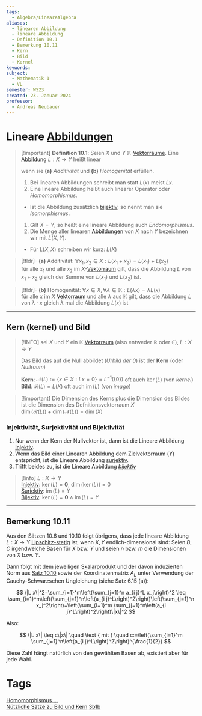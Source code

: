```yaml
---
tags:
  - Algebra/LineareAlgebra
aliases:
  - linearen Abbildung
  - lineare Abbildung
  - Definition 10.1
  - Bemerkung 10.11
  - Kern
  - Bild
  - Kernel
keywords: 
subject:
  - Mathematik 1
  - VL
semester: WS23
created: 23. Januar 2024
professor:
  - Andreas Neubauer
---
```

 

# Lineare [Abbildungen](Algebra/Abbild.md)

> [!important] **Definition 10.1**: Seien $X$ und $Y$ $\mathbb{K}$-[Vektorräume](Algebra/Vektorraum.md). Eine [Abbildung](Algebra/Abbild.md) $L: X \rightarrow Y$ heißt linear
> 
> wenn sie **(a)** *Additivität* und **(b)** *Homogenität* erfüllen.
> 
> 1. Bei linearen Abbildungen schreibt man statt $L(x)$ meist $L x$.
> 2. Eine lineare Abbildung heißt auch linearer Operator oder *Homomorphismus*.
> 	- Ist die Abbildung zusätzlich [bijektiv](Algebra/Abbild.md), so nennt man sie *Isomorphismus*.
> 1. Gilt $X=Y$, so heißt eine lineare Abbildung auch *Endomorphismus*.
> 2. Die Menge aller linearen [Abbildungen](Algebra/Abbild.md) von $X$ nach $Y$ bezeichnen wir mit $L(X, Y)$.
> 	- Für $L(X, X)$ schreiben wir kurz: $L(X)$

> [!tldr]- **(a)** Additivität: $\forall x_1, x_2 \in X: L\left(x_1+x_2\right)=L\left(x_1\right)+L\left(x_2\right)$  
> für alle $x_{1}$ und alle $x_{2}$ im $X$-[Vektorraum](Algebra/Vektorraum.md) gilt, dass die Abbildung $L$ von $x_{1}+x_{2}$ gleich der Summe von $L(x_{1})$ und $L(x_{2})$ ist.

> [!tldr]- **(b)** Homogenität: $\forall x \in X, \forall \lambda \in \mathbb{K}: L(\lambda x)=\lambda L(x)$  
> für alle $x$ im $X$ [Vektorraum](Algebra/Vektorraum.md) und alle $\lambda$ aus $\mathbb{K}$ gilt, dass die Abbildung $L$ von $\lambda \cdot x$ gleich $\lambda$ mal die Abbildung $L(x)$ ist

---

## Kern (kernel) und Bild

> [!INFO] sei $X$ und $Y$ ein $\mathbb{K}$ [Vektorraum](Algebra/Vektorraum.md) (also entweder $\mathbb{R}$ oder $\mathbb{C}$), $L: X \to Y$
> 
> Das Bild das auf die Null abbildet (*Urbild der $0$*) ist der **Kern** (oder *Nullraum*) 
>  
> **Kern**: $\mathcal{N}(L):=\{x \in X: L x=0\}=L^{-1}(\{0\})$ oft auch $\operatorname{ker}(L)$ (von *kernel*)
> **Bild**: $\mathcal{R}(L)= L(X)$ oft auch $\operatorname{im}(L)$ (von *image*)

>[!important] Die Dimension des Kerns plus die Dimension des Bildes ist die Dimension des Defnitionsvektorraum $X$  
> $\operatorname{dim}(\mathcal{R}(L))+\operatorname{dim}(\mathcal{N}(L))=\operatorname{dim}(X)$  

### Injektivität, Surjektivität und Bijektivität

1. Nur wenn der Kern der Nullvektor ist, dann ist die Lineare Abbildung [Injektiv](Algebra/Abbild.md).
2. Wenn das Bild einer Linearen Abbildung dem Zielvektorraum ($Y$) entspricht, ist die Lineare Abbildung [surjektiv](Algebra/Abbild.md).
3. Trifft beides zu, ist die Lineare Abbildung *[bijektiv](Algebra/Abbild.md)* 

> [!info] $L: X \to Y$  
> [Injektiv](Algebra/Abbild.md): $\operatorname{ker}(L) = \boldsymbol{0}$, $\operatorname{dim}(\operatorname{ker}(L)) = 0$  
> [Surjektiv](Algebra/Abbild.md): $\operatorname{im}(L) = Y$  
> [Bijektiv](Algebra/Abbild.md): $\operatorname{ker}(L) = \boldsymbol{0} \wedge \operatorname{im}(L) = Y$


---

## Bemerkung 10.11

Aus den Sätzen 10.6 und 10.10 folgt übrigens, dass jede lineare Abbildung $L: X \rightarrow Y$ [Lipschitz-stetig](Analysis/Stetigkeit.md) ist, wenn $X, Y$ endlich-dimensional sind:
Seien $B, C$ irgendwelche Basen für $X$ bzw. $Y$ und seien $n$ bzw. $m$ die Dimensionen von $X$ bzw. $Y$.

Dann folgt mit dem jeweiligen [Skalarprodukt](Algebra/Skalarprodukt.md) und der davon induzierten Norm aus [Satz 10.10](Algebra/Skalarprodukt.md) sowie der Koordinatenmatrix $A_L$ unter Verwendung der Cauchy-Schwarzschen Ungleichung (siehe Satz 6.15 (a)):

$$
\|L x\|^2=\sum_{i=1}^m\left(\sum_{j=1}^n a_{i j}^L x_j\right)^2 \leq \sum_{i=1}^m\left(\sum_{j=1}^n\left(a_{i j}^L\right)^2\right)\left(\sum_{j=1}^n x_j^2\right)=\left(\sum_{i=1}^m \sum_{j=1}^n\left(a_{i j}^L\right)^2\right)\|x\|^2
$$

Also:

$$
\|L x\| \leq c\|x\| \quad \text { mit } \quad c:=\left(\sum_{i=1}^m \sum_{j=1}^n\left(a_{i j}^L\right)^2\right)^{\frac{1}{2}}
$$

Diese Zahl hängt natürlich von den gewählten Basen ab, existiert aber für jede Wahl.

# Tags

[Homomorphismus ...](https://www.youtube.com/watch?v=0wKsFNLR15g)  
[Nützliche Sätze zu Bild und Kern](https://www.youtube.com/watch?v=ub4hx65xpHM)
[3b1b](https://www.youtube.com/watch?v=v8VSDg_WQlA)
